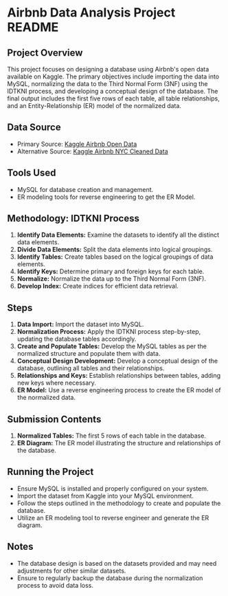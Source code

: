 # Airbnb Data Analysis Project README

## Project Overview
This project focuses on designing a database using Airbnb's open data available on Kaggle. The primary objectives include importing the data into MySQL, normalizing the data to the Third Normal Form (3NF) using the IDTKNI process, and developing a conceptual design of the database. The final output includes the first five rows of each table, all table relationships, and an Entity-Relationship (ER) model of the normalized data.

## Data Source
- Primary Source: [Kaggle Airbnb Open Data](https://www.kaggle.com/datasets/arianazmoudeh/airbnbopendata)
- Alternative Source: [Kaggle Airbnb NYC Cleaned Data](https://www.kaggle.com/datasets/sandeepmajumdar/airbnbnyccleaned)

## Tools Used
- MySQL for database creation and management.
- ER modeling tools for reverse engineering to get the ER Model.

## Methodology: IDTKNI Process
1. **Identify Data Elements:** Examine the datasets to identify all the distinct data elements.
2. **Divide Data Elements:** Split the data elements into logical groupings.
3. **Identify Tables:** Create tables based on the logical groupings of data elements.
4. **Identify Keys:** Determine primary and foreign keys for each table.
5. **Normalize:** Normalize the data up to the Third Normal Form (3NF).
6. **Develop Index:** Create indices for efficient data retrieval.

## Steps
1. **Data Import:** Import the dataset into MySQL.
2. **Normalization Process:** Apply the IDTKNI process step-by-step, updating the database tables accordingly.
3. **Create and Populate Tables:** Develop the MySQL tables as per the normalized structure and populate them with data.
4. **Conceptual Design Development:** Develop a conceptual design of the database, outlining all tables and their relationships.
5. **Relationships and Keys:** Establish relationships between tables, adding new keys where necessary.
6. **ER Model:** Use a reverse engineering process to create the ER model of the normalized data.

## Submission Contents
1. **Normalized Tables:** The first 5 rows of each table in the database.
2. **ER Diagram:** The ER model illustrating the structure and relationships of the database.

## Running the Project
- Ensure MySQL is installed and properly configured on your system.
- Import the dataset from Kaggle into your MySQL environment.
- Follow the steps outlined in the methodology to create and populate the database.
- Utilize an ER modeling tool to reverse engineer and generate the ER diagram.

## Notes
- The database design is based on the datasets provided and may need adjustments for other similar datasets.
- Ensure to regularly backup the database during the normalization process to avoid data loss.
